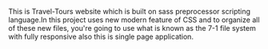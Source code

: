 This is Travel-Tours website which is built on sass preprocessor scripting language.In this project uses new modern feature of CSS and to organize all of these new files, you're going to use what is known as the 7-1 file system with fully responsive also this is single page application.
